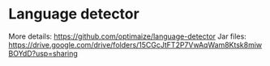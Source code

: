 # Language detector
More details: https://github.com/optimaize/language-detector
Jar files: https://drive.google.com/drive/folders/15CGcJtFT2P7VwAqWam8Ktsk8miwBOYdD?usp=sharing
